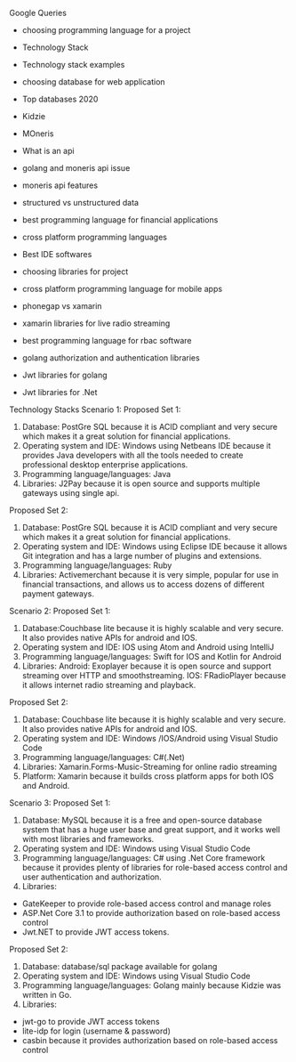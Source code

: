 Google Queries
- 	choosing programming language for a project
- 	Technology Stack
- 	Technology stack examples
- 	choosing database for web application
- 	Top databases 2020
- 	Kidzie
-   MOneris
- 	What is an api
- 	golang and moneris api issue
- 	moneris api features
- 	structured vs unstructured data
- 	best programming language for financial applications

- 	cross platform programming languages
- 	Best IDE softwares
- 	choosing libraries for project
- 	cross platform programming language for mobile apps
- 	phonegap vs xamarin
- 	xamarin libraries for live radio streaming

- 	best programming language for rbac software
-   golang authorization and authentication libraries
-   Jwt libraries for golang
-   Jwt libraries for .Net




Technology Stacks
Scenario 1:
Proposed Set 1: 
1.	Database: PostGre SQL because it is ACID compliant and very secure which makes it a great solution for financial applications.
2.	Operating system and IDE: Windows using Netbeans IDE because it provides Java developers with all the tools needed to create professional desktop enterprise applications.
3.	Programming language/languages: Java
4.	Libraries: J2Pay because it is open source and supports multiple gateways using single api.


Proposed Set 2: 
1.	Database: PostGre SQL because it is ACID compliant and very secure which makes it a great solution for financial applications.
2.	Operating system and IDE: Windows using Eclipse IDE because it allows Git integration and has a large number of plugins and extensions.
3.	Programming language/languages: Ruby
4.	Libraries: Activemerchant because it is very simple, popular for use in financial transactions, and allows us to access dozens of different payment gateways. 


Scenario 2:
Proposed Set 1: 
1.	Database:Couchbase lite because it is highly scalable and very secure. It also provides native APIs for android and IOS.
2.	Operating system and IDE: IOS using Atom and Android using IntelliJ
3.	Programming language/languages: Swift for IOS and Kotlin for Android
4.	Libraries:  Android: Exoplayer because it is open source and support streaming over HTTP and smoothstreaming.
IOS: FRadioPlayer because it allows internet radio streaming and playback.


Proposed Set 2: 
1.	Database: Couchbase lite because it is highly scalable and very secure. It also provides native APIs for android and IOS.
2.	Operating system and IDE: Windows /IOS/Android using Visual Studio Code
3.	Programming language/languages: C#(.Net) 
4.	Libraries: Xamarin.Forms-Music-Streaming  for online radio streaming
5.	Platform: Xamarin because it builds cross platform apps for both IOS and Android.

Scenario 3:
Proposed Set 1: 
1.	Database: MySQL because it is a free and open-source database system that has a huge user base and great support, and it works well with most libraries and frameworks.
2.	Operating system and IDE: Windows using Visual Studio Code
3.	Programming language/languages: C# using .Net Core framework because it provides plenty of libraries for role-based access control and user authentication and authorization.
4.	Libraries: 
- 	GateKeeper to provide role-based access control and manage roles
- 	ASP.Net Core 3.1 to provide authorization based on role-based access control
- 	Jwt.NET to provide JWT access tokens.


Proposed Set 2: 
1.	Database: database/sql package available for golang
2.	Operating system and IDE: Windows using Visual Studio Code
3.	Programming language/languages: Golang mainly because Kidzie was written in Go.
4.	Libraries:  
- 	jwt-go to provide JWT access tokens
- 	lite-idp for login (username & password)
- 	casbin because it provides authorization based on role-based access control




